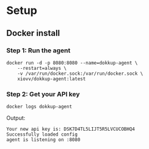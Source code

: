 # Setup

## Docker install
### Step 1: Run the agent
```shell
docker run -d -p 8080:8080 --name=dokkup-agent \
    --restart=always \
    -v /var/run/docker.sock:/var/run/docker.sock \
    xiovv/dokkup-agent:latest
```

### Step 2: Get your API key
```shell
docker logs dokkup-agent
```

Output:
```shell
Your new api key is: DSK7D4TL5LIJT5R5LVCUCOBHQ4
Successfully loaded config
agent is listening on :8080
```